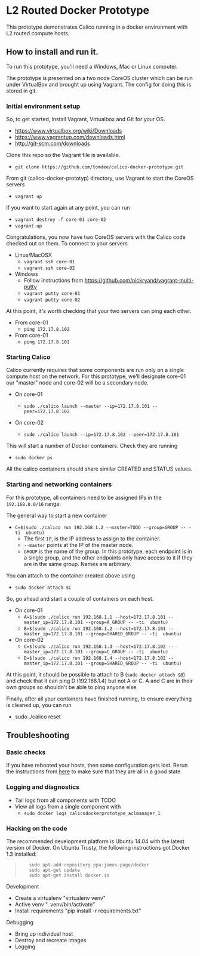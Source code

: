 # L2 Routed Docker Prototype

This prototype demonstrates Calico running in a docker environment
with L2 routed compute hosts.

## How to install and run it.

To run this prototype, you'll need a Windows, Mac or Linux computer.

The prototype is presented on a two node CoreOS cluster which can be run under VirtualBox and brought up using Vagrant. The config for doing this is stored in git.

### Initial environment setup
So, to get started, install Vagrant, Virtualbox and GIt for your OS.
* https://www.virtualbox.org/wiki/Downloads
* https://www.vagrantup.com/downloads.html
* http://git-scm.com/downloads

Clone this repo so the Vagrant file is available.
* `git clone https://github.com/tomdee/calico-docker-prototype.git`

From git (calico-docker-prototyp) directory, use Vagrant to start the CoreOS servers
* `vagrant up`

If you want to start again at any point, you can run
* `vagrant destroy -f core-01 core-02`
* `vagrant up`

Congratulations, you now have two CoreOS servers with the Calico code checked out on them.
To connect to your servers
* Linux/MacOSX
   * `vagrant ssh core-01`
   * `vagrant ssh core-02`
* Windows
   * Follow instructions from https://github.com/nickryand/vagrant-multi-putty
   * `vagrant putty core-01`
   * `vagrant putty core-02`

At this point, it's worth checking that your two servers can ping each other.
* From core-01
   * `ping 172.17.8.102`
* From core-01
   * `ping 172.17.8.101`


<a id="setup"></a>
### Starting Calico
Calico currently requires that some components are run only on a single compute host on the network. For this prototype, we'll designate core-01 our "master" node and core-02 will be a secondary node.

* On core-01
   * `sudo ./calico launch --master --ip=172.17.8.101 --peer=172.17.8.102`

* On core-02
   * `sudo ./calico launch --ip=172.17.8.102 --peer=172.17.8.101`

This will start a number of Docker containers. Check they are running
* `sudo docker ps`

All the calico containers should share similar CREATED and STATUS values.


### Starting and networking containers
For this prototype, all containers need to be assigned IPs in the `192.168.0.0/16` range.

The general way to start a new container
* `C=$(sudo ./calico run 192.168.1.2 --master=TODO --group=GROUP -- -ti  ubuntu)`
    * The first `IP`, is the IP address to assign to the container.
    * `--master` points at the IP of the master node.
    * `GROUP` is the name of the group. In this prototype, each
      endpoint is in a single group, and the other endpoints only have
      access to it if they are in the same group. Names are arbitrary.

You can attach to the container created above using
* `sudo docker attach $C`

So, go ahead and start a couple of containers on each host.
* On core-01
   * `A=$(sudo ./calico run 192.168.1.1 --host=172.17.8.101 --master_ip=172.17.8.101 --group=A_GROUP -- -ti  ubuntu)`
   * `B=$(sudo ./calico run 192.168.1.2 --host=172.17.8.101 --master_ip=172.17.8.101 --group=SHARED_GROUP -- -ti  ubuntu)`
* On core-02
   * `C=$(sudo ./calico run 192.168.1.3 --host=172.17.8.102 --master_ip=172.17.8.101 --group=C_GROUP -- -ti  ubuntu)`
   * `D=$(sudo ./calico run 192.168.1.4 --host=172.17.8.102 --master_ip=172.17.8.101 --group=SHARED_GROUP -- -ti  ubuntu)`

At this point, it should be possible to attach to B (`sudo docker attach $B`) and check that it can ping D (192.168.1.4) but not A or C. A and C are in their own groups so shouldn't be able to ping anyone else.


Finally, after all your containers have finished running, to ensure everything is cleaned up, you can run
* sudo ./calico reset

## Troubleshooting

### Basic checks
If you have rebooted your hosts, then some configuration gets lost. Rerun the instructions from [here](#restart)
to make sure that they are all in a good state.


### Logging and diagnostics
* Tail logs from all components with TODO
* View all logs from a single component with
  * `sudo docker logs calicodockerprototype_aclmanager_1`


### Hacking on the code
The recommended development platform is Ubuntu 14.04 with the latest version of Docker.
On Ubuntu Trusty, the following instructions got Docker 1.3
  installed:
>        sudo apt-add-repository ppa:james-page/docker
>        sudo apt-get update
>        sudo apt-get install docker.io


Development
- Create a virtualenv "virtualenv venv"
- Active venv ". venv/bin/activate"
- Install requirements "pip install -r requirements.txt"

Debugging
- Bring up individual host
- Destroy and recreate images
- Logging

